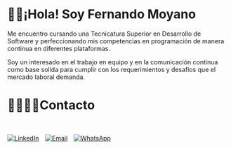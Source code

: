 
# 👋🏾¡Hola! Soy Fernando Moyano

Me encuentro cursando una Tecnicatura Superior en Desarrollo de Software  y perfeccionando mis competencias en programación de manera continua en diferentes plataformas.

Soy un interesado en el trabajo en equipo y en la comunicación continua como base solida para cumplir con los requerimientos y desafios que el mercado laboral demanda.


<!--
# Lenguajes y herramientas

<br>
<div style="display: flex; flex-wrap: wrap; gap: 8px;">
 
  <span><img src="https://img.shields.io/badge/typescript-%23007ACC.svg?style=for-the-badge&logo=typescript&logoColor=white" alt="TypeScript" /></span>
  <span><img src="https://img.shields.io/badge/python-3670A0?style=for-the-badge&logo=python&logoColor=ffdd54" alt="Python" /></span>
  <span><img src="https://img.shields.io/badge/AWS-%23FF9900.svg?style=for-the-badge&logo=amazon-aws&logoColor=white" alt="AWS" /></span>
  <span><img src="https://img.shields.io/badge/express.js-%23404d59.svg?style=for-the-badge&logo=express&logoColor=%2361DAFB" alt="Express.js" /></span>
  <span><img src="https://img.shields.io/badge/react-%2320232a.svg?style=for-the-badge&logo=react&logoColor=%2361DAFB" alt="React" /></span>
  <span><img src="https://img.shields.io/badge/redux-%23593d88.svg?style=for-the-badge&logo=redux&logoColor=white" alt="Redux" /></span>
  <span><img src="https://img.shields.io/badge/SASS-hotpink.svg?style=for-the-badge&logo=SASS&logoColor=white" alt="SASS" /></span>
  <span><img src="https://img.shields.io/badge/NPM-%23CB3837.svg?style=for-the-badge&logo=npm&logoColor=white" alt="NPM" /></span>
  <span><img src="https://img.shields.io/badge/tailwindcss-%2338B2AC.svg?style=for-the-badge&logo=tailwind-css&logoColor=white" alt="TailwindCSS" /></span>
  <span><img src="https://img.shields.io/badge/javascript-%23323330.svg?style=for-the-badge&logo=javascript&logoColor=%23F7DF1E" alt="JavaScript" /></span>
  <span><img src="https://img.shields.io/badge/node.js-6DA55F?style=for-the-badge&logo=node.js&logoColor=white" alt="NodeJS" /></span>
  <span><img src="https://img.shields.io/badge/Prisma-3982CE?style=for-the-badge&logo=Prisma&logoColor=white" alt="Prisma" /></span>
  <span><img src="https://img.shields.io/badge/Microsoft%20SQL%20Server-CC2927?style=for-the-badge&logo=microsoft%20sql%20server&logoColor=white" alt="SQL Server" /></span>
  <span><img src="https://img.shields.io/badge/mysql-4479A1.svg?style=for-the-badge&logo=mysql&logoColor=white" alt="MySQL" /></span>
  <span><img src="https://img.shields.io/badge/postgres-%23316192.svg?style=for-the-badge&logo=postgresql&logoColor=white" alt="Postgres" /></span>
  <span><img src="https://img.shields.io/badge/github%20actions-%232671E5.svg?style=for-the-badge&logo=githubactions&logoColor=white" alt="GitHub Actions" /></span>
   <span><img src="https://img.shields.io/badge/html5-%23E34F26.svg?style=for-the-badge&logo=html5&logoColor=white" alt="HTML5" /></span>
  <span><img src="https://img.shields.io/badge/css3-%231572B6.svg?style=for-the-badge&logo=css3&logoColor=white" alt="CSS3" /></span>
</div>
<br>
-->


# 🫱🏽‍🫲🏽Contacto
<br>


[![LinkedIn](https://img.shields.io/badge/LinkedIn-%230077B5.svg?logo=linkedin&logoColor=white)](https://www.linkedin.com/in/fernando-a-moyano/)&emsp;[![Email](https://img.shields.io/badge/Gmail-D14836?logo=gmail&logoColor=white)](mailto:fernandoa.moyano@gmail.com)&emsp;[![WhatsApp](https://img.shields.io/badge/WhatsApp-25D366?logo=whatsapp&logoColor=white)](https://wa.me/5493510000000)
<br>

<!--
# Github Topics
<br>
<div style="display: flex; flex-wrap: wrap; gap: 8px;">

<p><img align="center" src="https://github-readme-stats.vercel.app/api?username=FernandoAMoyano&show_icons=true&locale=en" alt="FernandoAMoyano" /></p>
</div>
--> 
<!-- <p><img src="https://github-readme-stats.vercel.app/api/top-langs?username=FernandoAMoyano&show_icons=true&locale=en&layout=compact" alt="FernandoAMoyano" /></p> -->

<!-- <p><img align="center" src="https://github-readme-streak-stats.herokuapp.com/?user=FernandoAMoyano&" alt="FernandoAMoyano" /></p> -->

<!-- <p><a href="https://github.com/ryo-ma/github-profile-trophy"><img src="https://github-profile-trophy.vercel.app/?username=FernandoAMoyano" alt="FernandoAMoyano" /></a></p> -->

<!-- Proudly created with GPRM ( https://gprm.itsvg.in ) -->
